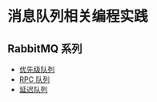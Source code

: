 # 消息队列相关编程实践

## RabbitMQ 系列

* [优先级队列](./bootcamp/rabbitmq/priority_queue/)
* [RPC 队列](./bootcamp/rabbitmq/rpc_queue/)
* [延迟队列](./bootcamp/rabbitmq/delayed_queue/)

